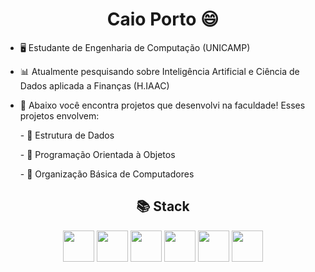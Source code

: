 <h1 align=center> Caio Porto 😄</h1>

- <p>🖥 Estudante de Engenharia de Computação (UNICAMP)</p>
- <p>📊 Atualmente pesquisando sobre Inteligência Artificial e Ciência de Dados aplicada a Finanças (H.IAAC) </p>
- <p>📖 Abaixo você encontra projetos que desenvolvi na faculdade! Esses projetos envolvem: 
    <p>
    - 📘 Estrutura de Dados
    </p>
    <p>
    - 📙 Programação Orientada à Objetos
    </p>
    <p>
    - 📕 Organização Básica de Computadores
    </p>
</p>
<h2 align=center>
  📚 Stack
</h2>
<div align=center>
  <img src="https://github.com/lcaioporto/lcaioporto/assets/115668120/2392b5c4-199c-449c-b045-c3c82474cf59" height=50>
  <img src="https://upload.wikimedia.org/wikipedia/commons/thumb/1/18/C_Programming_Language.svg/1200px-C_Programming_Language.svg.png" height=50>
  <img src="https://upload.wikimedia.org/wikipedia/en/thumb/3/30/Java_programming_language_logo.svg/1200px-Java_programming_language_logo.svg.png" height=50>
  <img src="https://cdn.jsdelivr.net/gh/devicons/devicon/icons/html5/html5-original.svg" height=50>
  <img src="https://github.com/lcaioporto/lcaioporto/assets/115668120/29d21347-dc7a-40a3-90c9-23077edfa539" height=50>
  <img src="https://upload.wikimedia.org/wikipedia/commons/thumb/9/9a/Visual_Studio_Code_1.35_icon.svg/1024px-Visual_Studio_Code_1.35_icon.svg.png" height=50>
</div>
